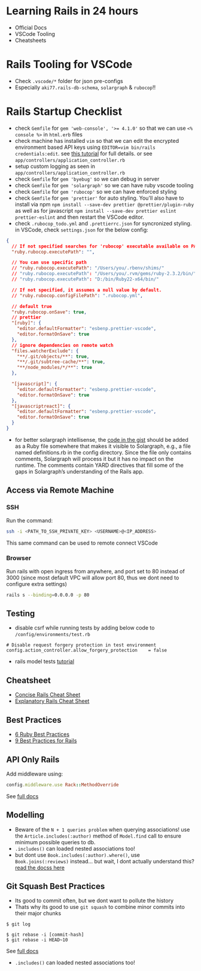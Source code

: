 # Learning Rails in 24 hours
- Official Docs
- VSCode Tooling
- Cheatsheets

# Rails Tooling for VSCode
- Check `.vscode/*` folder for json pre-configs
- Especially `aki77.rails-db-schema`, `solargraph` & `rubocop`!!

# Rails Startup Checklist

- check `Gemfile` for `gem 'web-console', '>= 4.1.0'` so that we can use `<% console %>` in `html.erb` files
- check machine has installed `vim` so that we can edit the encrypted environment based API keys using `EDITOR=vim bin/rails credentials:edit`. see [this tutorial](https://blog.engineyard.com/rails-encrypted-credentials-on-rails-5.2) for full details. or see `app/controllers/application_controller.rb`
- setup custom logging as seen in `app/controllers/application_controller.rb`
- check `Gemfile` for `gem 'byebug'` so we can debug in server
- check `Gemfile` for `gem 'solargraph'` so we can have ruby vscode tooling
- check `Gemfile` for `gem 'rubocop'` so we can have enforced styling
- check `Gemfile` for `gem 'prettier'` for auto styling. You'll also have to install via npm `npm install --save-dev prettier @prettier/plugin-ruby` as well as for javascript `npm install --save-dev prettier eslint prettier-eslint` and then restart the VSCode editor.
- check `.rubocop_todo.yml` and `.prettierrc.json` for syncronized styling. in VSCode, check `settings.json` for the below config:

```json
{
  // If not specified searches for 'rubocop' executable available on PATH (default and recommended)
  "ruby.rubocop.executePath": "",

  // You can use specific path
  // "ruby.rubocop.executePath": "/Users/you/.rbenv/shims/"
  // "ruby.rubocop.executePath": "/Users/you/.rvm/gems/ruby-2.3.2/bin/"
  // "ruby.rubocop.executePath": "D:/bin/Ruby22-x64/bin/"

  // If not specified, it assumes a null value by default.
  // "ruby.rubocop.configFilePath": ".rubocop.yml",

  // default true
  "ruby.rubocop.onSave": true,
  // prettier
  "[ruby]": {
    "editor.defaultFormatter": "esbenp.prettier-vscode",
    "editor.formatOnSave": true
  },
  // ignore dependencies on remote watch
  "files.watcherExclude": {
    "**/.git/objects/**": true,
    "**/.git/subtree-cache/**": true,
    "**/node_modules/*/**": true
  },

  "[javascript]": {
    "editor.defaultFormatter": "esbenp.prettier-vscode",
    "editor.formatOnSave": true
  },
  "[javascriptreact]": {
    "editor.defaultFormatter": "esbenp.prettier-vscode",
    "editor.formatOnSave": true
  }
}
```

- for better solargraph intellisense, the [code in the gist](https://gist.github.com/castwide/28b349566a223dfb439a337aea29713e) should be added as a Ruby file somewhere that makes it visible to Solargraph, e.g., a file named definitions.rb in the config directory. Since the file only contains comments, Solargraph will process it but it has no impact on the runtime. The comments contain YARD directives that fill some of the gaps in Solargraph’s understanding of the Rails app.


## Access via Remote Machine

### SSH
Run the command:
```sh
ssh -i <PATH_TO_SSH_PRIVATE_KEY> <USERNAME>@<IP_ADDRESS>
```
This same command can be used to remote connect VSCode

### Browser
Run rails with open ingress from anywhere, and port set to 80 instead of 3000 (since most default VPC will allow port 80, thus we dont need to configure extra settings)
```sh
rails s --binding=0.0.0.0 -p 80
```


## Testing

- disable csrf while running tests by adding below code to `/config/environments/test.rb`
```
# Disable request forgery protection in test environment
config.action_controller.allow_forgery_protection    = false
```

- rails model tests [tutorial](https://semaphoreci.com/community/tutorials/how-to-test-rails-models-with-minitest)


## Cheatsheet

- [Concise Rails Cheat Sheet](https://dev.to/ericchapman/my-beloved-ruby-on-rails-cheat-sheet-50pi)
- [Explanatory Rails Cheat Sheet](https://gist.github.com/mdang/95b4f54cadf12e7e0415)

## Best Practices

- [6 Ruby Best Practices](https://www.codementor.io/ruby-on-rails/tutorial/6-ruby-best-practices-beginners-should-know)
- [9 Best Practices for Rails](https://dzone.com/articles/9-best-practices-to-follow-while-coding-in-rails-1)


## API Only Rails

Add middleware using:
```rb
config.middleware.use Rack::MethodOverride
```

See [full docs](https://guides.rubyonrails.org/api_app.html)


## Modelling
- Beware of the `N + 1 queries problem` when querying associations! use the `Article.includes(:author)` method of `Model.find` call to ensure minimum possible queries to db.
- `.includes()` can loaded nested associations too!
- but dont use `Book.includes(:author).where()`, use `Book.joins(:reviews)` instead... but wait, I dont actually understand this? [read the docss here](https://guides.rubyonrails.org/association_basics.html#belongs-to-association-reference)


## Git Squash Best Practices
- Its good to commit often, but we dont want to pollute the history
- Thats why its good to use `git squash` to combine minor commits into their major chunks

```
$ git log

$ git rebase -i [commit-hash]
$ git rebase -i HEAD~10
```
See [full docs](https://guides.rubyonrails.org/api_app.html)
- `.includes()` can loaded nested associations too!

